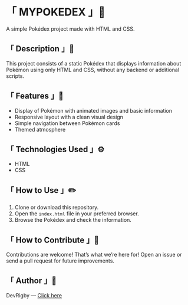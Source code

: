 # 「 MYPOKEDEX 」🐲

A simple Pokédex project made with HTML and CSS.

## 「 Description 」📕

This project consists of a static Pokédex that displays information about Pokémon using only HTML and CSS, without any backend or additional scripts.

## 「 Features 」💼

- Display of Pokémon with animated images and basic information
- Responsive layout with a clean visual design
- Simple navigation between Pokémon cards
- Themed atmosphere

## 「 Technologies Used 」⚙️

- HTML
- CSS

## 「 How to Use 」✏️

1. Clone or download this repository.
2. Open the `index.html` file in your preferred browser.
3. Browse the Pokédex and check the information.

## 「 How to Contribute 」💭

Contributions are welcome! That’s what we’re here for! Open an issue or send a pull request for future improvements.

## 「 Author 」👾

DevRigby — [Click here](https://github.com/DevRigby)
